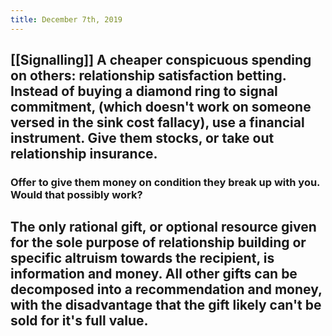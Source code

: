 ```yaml
---
title: December 7th, 2019
---
```


## [[Signalling]] A cheaper conspicuous spending on others: relationship satisfaction betting. Instead of buying a diamond ring to signal commitment, (which doesn't work on someone versed in the sink cost fallacy), use a financial instrument. Give them stocks, or take out relationship insurance.
### Offer to give them money on condition they break up with you. Would that possibly work?

## The only rational gift, or optional resource given for the sole purpose of relationship building or specific altruism towards the recipient, is information and money. All other gifts can be decomposed into a recommendation and money, with the disadvantage that the gift likely can't be sold for it's full value.
